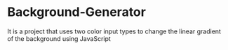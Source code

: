 # Background-Generator
It is a project that uses two color input types to change the linear gradient of the background using JavaScript
